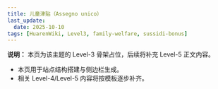 ```yaml
---
title: 儿童津贴（Assegno unico）
last_update:
  date: 2025-10-10
tags: [HuarenWiki, Level3, family-welfare, sussidi-bonus]
---
```

**说明：** 本页为该主题的 Level-3 骨架占位，后续将补充 Level-5 正文内容。

- 本页用于站点结构搭建与侧边栏生成。
- 相关 Level-4/Level-5 内容将按模板逐步补齐。
